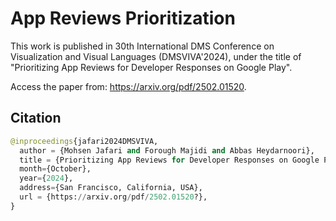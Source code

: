 # App Reviews Prioritization

This work is published in 30th International DMS Conference on Visualization and Visual Languages (DMSVIVA'2024), under the title of "Prioritizing App Reviews for Developer Responses on Google Play". 

Access the paper from: <a href="https://arxiv.org/pdf/2502.01520?" target="_blank">https://arxiv.org/pdf/2502.01520</a>.

## Citation

```python
@inproceedings{jafari2024DMSVIVA,
  author = {Mohsen Jafari and Forough Majidi and Abbas Heydarnoori},
  title = {Prioritizing App Reviews for Developer Responses on Google Play},
  month={October},
  year={2024},
  address={San Francisco, California, USA},
  url = {https://arxiv.org/pdf/2502.01520?},
}
```
